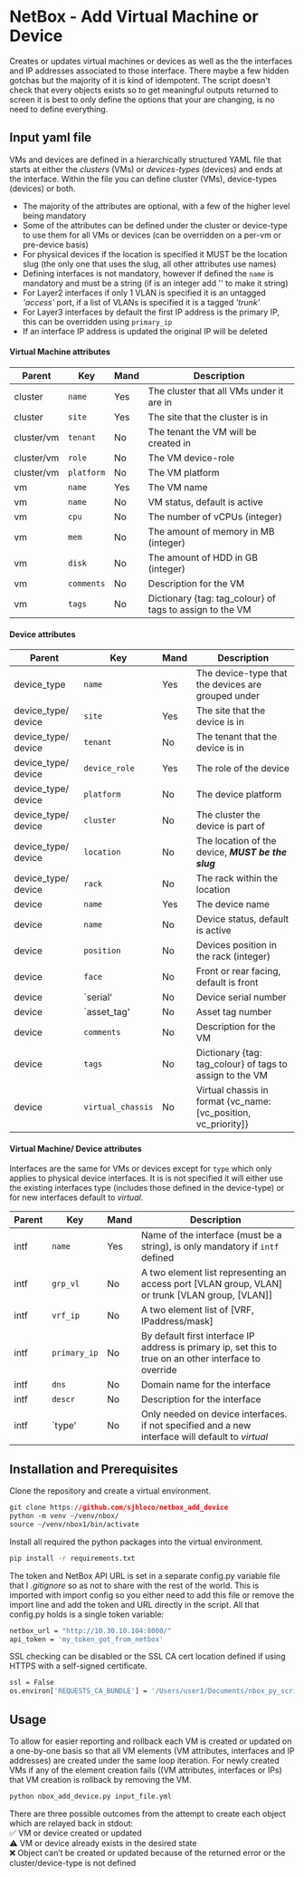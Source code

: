 # NetBox - Add Virtual Machine or Device

Creates or updates virtual machines or devices as well as the the interfaces and IP addresses associated to those interface. There maybe a few hidden gotchas but the majority of it is kind of idempotent. The script doesn't check that every objects exists so to get meaningful outputs returned to screen it is best to only define the options that your are changing, is no need to define everything.

## Input yaml file

VMs and devices are defined in a hierarchically structured YAML file that starts at either the *clusters* (VMs) or *devices-types* (devices) and ends at the interface. Within the file you can define cluster (VMs), device-types (devices) or both.

- The majority of the attributes are optional, with a few of the higher level being mandatory
- Some of the attributes can be defined under the cluster or device-type to use them for all VMs or devices (can be overridden on a per-vm or pre-device basis)
- For physical devices if the location is specified it MUST be the location slug (the only one that uses the slug, all other attributes use names)
- Defining interfaces is not mandatory, however if defined the `name` is mandatory and must be a string (if is an integer add '' to make it string)
- For Layer2 interfaces if only 1 VLAN is specified it is an untagged *'access'* port, if a list of VLANs is specified it is a tagged *'trunk'*
- For Layer3 interfaces by default the first IP address is the primary IP, this can be overridden using `primary_ip`
- If an interface IP address is updated the original IP will be deleted

#### Virtual Machine attributes

| Parent  | Key    | Mand | Description
|---------|--------|------|-------------
| cluster | `name` | Yes | The cluster that all VMs under it are in
| cluster | `site` | Yes | The site that the cluster is in
| cluster/vm | `tenant` | No | The tenant the VM will be created in
| cluster/vm | `role` | No | The VM device-role
| cluster/vm | `platform` | No | The VM platform
| vm      | `name` | Yes | The VM name
| vm      | `name` | No | VM status, default is active
| vm      | `cpu` | No | The number of vCPUs (integer)
| vm      | `mem` | No | The amount of memory in MB (integer)
| vm      | `disk` | No | The amount of HDD in GB (integer)
| vm      | `comments` | No | Description for the VM
| vm      | `tags` | No | Dictionary {tag: tag_colour} of tags to assign to the VM

#### Device attributes

| Parent  | Key    | Mand | Description
|---------|--------|------|-------------
| device_type | `name` | Yes | The device-type that the devices are grouped under
| device_type/ device | `site` | Yes | The site that the device is in
| device_type/ device | `tenant` | No | The tenant that the device is in
| device_type/ device | `device_role` | Yes | The role of the device
| device_type/ device | `platform` | No | The device platform
| device_type/ device | `cluster` | No | The cluster the device is part of
| device_type/ device | `location` | No | The location of the device, ***MUST be the slug***
| device_type/ device | `rack` | No | The rack within the location
| device | `name` | Yes | The device name
| device | `name` | No | Device status, default is active
| device | `position` | No | Devices position in the rack (integer)
| device | `face` | No | Front or rear facing, default is front
| device | `serial' | No | Device serial number
| device | `asset_tag' | No | Asset tag number
| device | `comments` | No | Description for the VM
| device | `tags` | No | Dictionary {tag: tag_colour} of tags to assign to the VM
| device | `virtual_chassis` | No | Virtual chassis in format {vc_name: [vc_position, vc_priority]}

#### Virtual Machine/ Device attributes

Interfaces are the same for VMs or devices except for `type` which only applies to physical device interfaces. It is is not specified it will either use the existing interfaces type (includes those defined in the device-type) or for new interfaces default to *virtual*.

| Parent  | Key    | Mand | Description
|---------|--------|------|-------------
| intf    | `name` | Yes | Name of the interface (must be a string), is only mandatory if `intf` defined
| intf    | `grp_vl` | No | A two element list representing an access port [VLAN group, VLAN] or trunk [VLAN group, [VLAN]]
| intf    | `vrf_ip` | No | A two element list of [VRF, IPaddress/mask]
| intf    | `primary_ip` | No | By default first interface IP address is primary ip, set this to true on an other interface to override
| intf    | `dns` | No | Domain name for the interface
| intf    | `descr` | No | Description for the interface
| intf    | `type' | No | Only needed on device interfaces. if not specified and a new interface will default to *virtual*

## Installation and Prerequisites

Clone the repository and create a virtual environment.

```css
git clone https://github.com/sjhloco/netbox_add_device
python -m venv ~/venv/nbox/
source ~/venv/nbox1/bin/activate
```

Install all required the python packages into the virtual environment.

```bash
pip install -r requirements.txt
```

The token and NetBox API URL is set in a separate config.py variable file that I *.gitignore* so as not to share with the rest of the world. This is imported with import config so you either need to add this file or remove the import line and add the token and URL directly in the script. All that config.py holds is a single token variable:

```bash
netbox_url = "http://10.30.10.104:8000/"
api_token = 'my_token_got_from_netbox'
```

SSL checking can be disabled or the SSL CA cert location defined if using HTTPS with a self-signed certificate.

```bash
ssl = False
os.environ['REQUESTS_CA_BUNDLE'] = '/Users/user1/Documents/nbox_py_scripts/myCA.pem'
```

## Usage

To allow for easier reporting and rollback each VM is created or updated on a one-by-one basis so that all VM elements (VM attributes, interfaces and IP addresses) are created under the same loop iteration. For newly created VMs if any of the element creation fails ((VM attributes, interfaces or IPs) that VM creation is rollback by removing the VM.

```bash
python nbox_add_device.py input_file.yml
```

There are three possible outcomes from the attempt to create each object which are relayed back in stdout:\
✅ VM or device created or updated\
⚠️ VM or device already exists in the desired state\
❌ Object can’t be created or updated because of the returned error or the cluster/device-type is not defined
